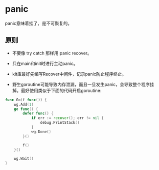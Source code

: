 # panic

panic意味着挂了，是不可恢复的。

## 原则

- 不要像 try catch 那样用 panic recover。

- 只在main和init时进行主动panic。

- kit库最好先编写Recover中间件，记录panic防止程序终止。

- 野生goroutine可能导致内存泄漏，而且一旦发生panic，会导致整个程序挂掉。最好使用类似于下面的代码开启goroutine:

```go
func Go(f func()) {
	wg.Add(1)
 	go func() {
  		defer func() {
   			if err := recover(); err != nil {
    			debug.PrintStack()
   			}
   			wg.Done()
  		}()

  		f()
 	}()

 	wg.Wait()
}
```
